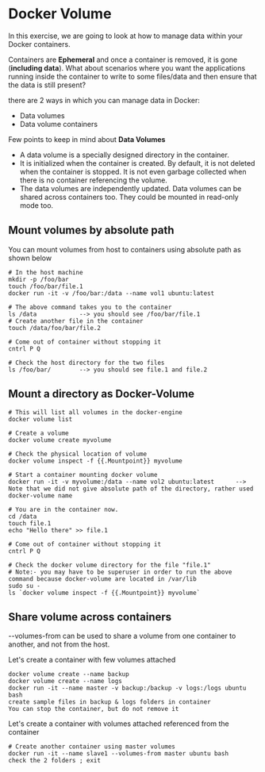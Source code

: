 # Docker Volume

In this exercise, we are going to look at how to manage data within your Docker containers.

Containers are **Ephemeral** and once a container is removed, it is gone (**including data**). What about scenarios where you want the applications running inside the container to write to some files/data and then ensure that the data is still present? 

there are 2 ways in which you can manage data in Docker:

* Data volumes
* Data volume containers


Few points to keep in mind about **Data Volumes**

* A data volume is a specially designed directory in the container.
* It is initialized when the container is created. By default, it is not deleted when the container is stopped. It is not even garbage collected when there is no container referencing the volume.
* The data volumes are independently updated. Data volumes can be shared across containers too. They could be mounted in read-only mode too.

## Mount volumes by absolute path
You can mount volumes from host to containers using absolute path as shown below

```
# In the host machine
mkdir -p /foo/bar
touch /foo/bar/file.1
docker run -it -v /foo/bar:/data --name vol1 ubuntu:latest

# The above command takes you to the container
ls /data 			--> you should see /foo/bar/file.1
# Create another file in the container
touch /data/foo/bar/file.2

# Come out of container without stopping it
cntrl P Q

# Check the host directory for the two files
ls /foo/bar/		--> you should see file.1 and file.2
```


## Mount a directory as Docker-Volume

```
# This will list all volumes in the docker-engine
docker volume list

# Create a volume
docker volume create myvolume

# Check the physical location of volume
docker volume inspect -f {{.Mountpoint}} myvolume

# Start a container mounting docker volume
docker run -it -v myvolume:/data --name vol2 ubuntu:latest		--> Note that we did not give absolute path of the directory, rather used docker-volume name

# You are in the container now.
cd /data
touch file.1
echo "Hello there" >> file.1

# Come out of container without stopping it
cntrl P Q

# Check the docker volume directory for the file "file.1"
# Note:- you may have to be superuser in order to run the above command because docker-volume are located in /var/lib
sudo su -
ls `docker volume inspect -f {{.Mountpoint}} myvolume`
```


## Share volume across containers
--volumes-from can be used to share a volume from one container to another, and not from the host.

<p>Let's create a container with few volumes attached</p>

```
docker volume create --name backup
docker volume create --name logs
docker run -it --name master -v backup:/backup -v logs:/logs ubuntu bash
create sample files in backup & logs folders in container
You can stop the container, but do not remove it
```

<p>Let's create a container with volumes attached referenced from the container</p>

```
# Create another container using master volumes
docker run -it --name slave1 --volumes-from master ubuntu bash
check the 2 folders ; exit
```
